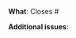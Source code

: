 <!-- What changes are being made? Please link the issue being addressed. -->

**What**: Closes #

<!-- Are there any upstream issues or separate issues you need to reference? -->

**Additional issues**:

<!--
    NOTE: Please format your PR title (or your commit message, if there is only one commit) according to our semantic-release configuration. Your PR title (and resulting squashed commit message) must follow this syntax:

        type(scope): description

    The scope can be a filename or other short string explaining what part of the code you are touching. For example:

        feat(MyComponent): Added someProp for blah feature

    Valid types for a minor release (*.X.* version bump):
        feat - A new feature

    Valid types for a patch release (*.*.X version bump):
        fix - A bug fix
        docs - Documentation only changes
        style - Changes that do not affect the meaning of the code
        refactor - A code change that neither fixes a bug nor adds a feature
        perf - A code change that improves performance
        build - Changes that affect the build system or external dependencies
        revert - Reverts a previous commit
        test - Adding missing tests or correcting existing tests

    Valid types that do not trigger a release, but will end up in the next release notes:
        ci - Changes to our CI configuration files and scripts
        chore - Other changes that don't modify src or test files

    If your PR contains any breaking changes such as removing or renaming props, put the words BREAKING CHANGES somewhere in your PR description. This will trigger a major version bump (X.*.*).
-->
